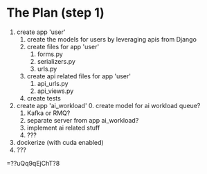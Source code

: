 # The Plan (step 1)

1. create app 'user'
   1. create the models for users by leveraging apis from Django
   2. create files for app 'user'
      1. forms.py
      2. serializers.py
      3. urls.py
   3. create api related files for app 'user'
      1. api_urls.py
      2. api_views.py
   4. create tests
2. create app 'ai_workload'
   0. create model for ai workload queue?
   1. Kafka or RMQ?
   2. separate server from app ai_workload?
   3. implement ai related stuff
   4. ???
3. dockerize (with cuda enabled)
4. ???

=??uQq9qEjChT?8